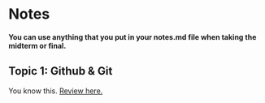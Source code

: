 # Notes
#### You can use anything that you put in your notes.md file when taking the midterm or final.

## Topic 1: Github & Git
You know this. 
[Review here.](https://docs.github.com/en/get-started/writing-on-github/getting-started-with-writing-and-formatting-on-github/basic-writing-and-formatting-syntax#links)
